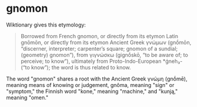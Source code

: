 # gnomon

Wiktionary gives this etymology:
>Borrowed from French gnomon, or directly from its etymon Latin gnōmōn, or directly from its etymon Ancient Greek γνώμων (gnṓmōn, “discerner, interpreter; carpenter’s square; gnomon of a sundial; (geometry) gnomon”), from γιγνώσκω (gignṓskō, “to be aware of; to perceive; to know”), ultimately from Proto-Indo-European *ǵneh₃- (“to know”); the word is thus related to know.

The word "gnomon" shares a root with the Ancient Greek γνώμη (gnṓmē), meaning means of knowing or judgement, gnôma, meaning "sign" or "symptom," the Finnish word "kone," meaning "machine," and "kunją," meaning "omen."
